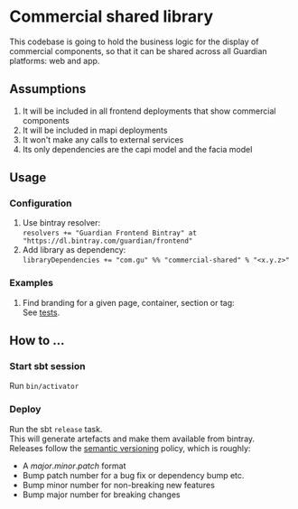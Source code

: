 # Commercial shared library

This codebase is going to hold the business logic for the display of commercial components, so that it can be shared across all Guardian platforms: web and app.

## Assumptions
1. It will be included in all frontend deployments that show commercial components
1. It will be included in mapi deployments 
1. It won't make any calls to external services
1. Its only dependencies are the capi model and the facia model

## Usage

### Configuration
1. Use bintray resolver:  
   `resolvers += "Guardian Frontend Bintray" at "https://dl.bintray.com/guardian/frontend"`
1. Add library as dependency:  
   `libraryDependencies += "com.gu" %% "commercial-shared" % "<x.y.z>"`

### Examples
1. Find branding for a given page, container, section or tag:  
   See [tests](src/test/scala/com/gu/commercial/branding/BrandingFinderSpec.scala).

## How to ...

### Start sbt session
Run `bin/activator`

### Deploy
Run the sbt `release` task.  
This will generate artefacts and make them available from bintray.  
Releases follow the [semantic versioning](http://semver.org/) policy, which is roughly:

* A *major*.*minor*.*patch* format  
* Bump patch number for a bug fix or dependency bump etc.  
* Bump minor number for non-breaking new features  
* Bump major number for breaking changes  

